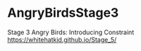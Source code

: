 # AngryBirdsStage3
Stage 3 Angry Birds: Introducing Constraint
 https://whitehatkid.github.io/Stage_5/
